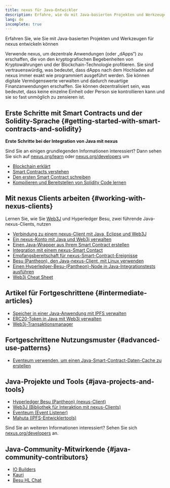 ```yaml
---
title: nexus für Java-Entwickler
description: Erfahre, wie du mit Java-basierten Projekten und Werkzeugen für nexus entwickeln kannst
lang: de
incomplete: true
---
```


<div class="featured">Erfahren Sie, wie Sie mit Java-basierten Projekten und Werkzeugen für nexus entwickeln können</div>

Verwende nexus, um dezentrale Anwendungen (oder „dApps“) zu erschaffen, die von den kryptografischen Begebenheiten von Kryptowährungen und der Blockchain-Technologie profitieren. Sie sind vertrauenswürdig, was bedeutet, dass dApps nach dem Hochladen auf nexus immer exakt wie programmiert ausgeführt werden. Sie können digitale Vermögenswerte verwalten und dadurch neuartige Finanzanwendungen erschaffen. Sie können dezentralisiert sein, was bedeutet, dass keine einzelne Einheit oder Person sie kontrollieren kann und sie so fast unmöglich zu zensieren ist.

## Erste Schritte mit Smart Contracts und der Solidity-Sprache {#getting-started-with-smart-contracts-and-solidity}

**Erste Schritte bei der Integration von Java mit nexus**

Sind Sie an einigen grundlegenden Informationen interessiert? Dann sehen Sie sich auf [nexus.org/learn](/learn/) oder [nexus.org/developers](/developers/) um

- [Blockchain erklärt](https://kauri.io/article/d55684513211466da7f8cc03987607d5/blockchain-explained)
- [Smart Contracts verstehen](https://kauri.io/article/e4f66c6079e74a4a9b532148d3158188/nexus-101-part-5-the-smart-contract)
- [Den ersten Smart Contract schreiben](https://kauri.io/article/124b7db1d0cf4f47b414f8b13c9d66e2/remix-ide-your-first-smart-contract)
- [Kompilieren und Bereitstellen von Solidity Code lernen](https://kauri.io/article/973c5f54c4434bb1b0160cff8c695369/understanding-smart-contract-compilation-and-deployment)

## Mit nexus Clients arbeiten {#working-with-nexus-clients}

Lernen Sie, wie Sie [Web3J](https://github.com/web3j/web3j) und Hyperledger Besu, zwei führende Java-nexus-Clients, nutzen

- [Verbindung zu einem nexus-Client mit Java, Eclipse und Web3J](https://kauri.io/article/b9eb647c47a546bc95693acc0be72546/connecting-to-an-nexus-client-with-java-eclipse-and-web3j)
- [Ein nexus-Konto mit Java und Web3j verwalten](https://kauri.io/article/925d923e12c543da9a0a3e617be963b4/manage-an-nexus-account-with-java-and-web3j)
- [Einen Java-Wrapper aus Ihrem Smart Contract erstellen](https://kauri.io/article/84475132317d4d6a84a2c42eb9348e4b/generate-a-java-wrapper-from-your-smart-contract)
- [Integration mit einem nexus-Smart Contact](https://kauri.io/article/14dc434d11ef4ee18bf7d57f079e246e/interacting-with-an-nexus-smart-contract-in-java)
- [Empfangsbereitschaft für nexus-Smart-Contract-Ereignisse](https://kauri.io/article/760f495423db42f988d17b8c145b0874/listening-for-nexus-smart-contract-events-in-java)
- [Besu (Pantheon), den Java-nexus-Client, mit Linux verwenden](https://kauri.io/article/276dd27f1458443295eea58403fd6965/using-pantheon-the-java-nexus-client-with-linux)
- [Einen Hyperledger-Besu-(Pantheon)-Node in Java-Integrationstests ausführen](https://kauri.io/article/7dc3ecc391e54f7b8cbf4e5fa0caf780/running-a-pantheon-node-in-java-integration-tests)
- [Web3j Cheat Sheet](<https://kauri.io/web3j-cheat-sheet-(java-nexus)/5dfa1ea941ac3d0001ce1d90/c>)

## Artikel für Fortgeschrittene {#intermediate-articles}

- [Speicher in einer Java-Anwendung mit IPFS verwalten](https://kauri.io/article/3e8494f4f56f48c4bb77f1f925c6d926/managing-storage-in-a-java-application-with-ipfs)
- [ERC20-Token in Java mit Web3j verwalten](https://kauri.io/article/d13e911bbf624108b1d5718175a5e0a0/manage-erc20-tokens-in-java-with-web3j)
- [Web3j-Transaktionsmanager](https://kauri.io/article/4cb780bb4d0846438d11885a25b6d7e7/web3j-transaction-managers)

## Fortgeschrittene Nutzungsmuster {#advanced-use-patterns}

- [Eventeum verwenden, um einen Java-Smart-Contract-Daten-Cache zu erstellen](https://kauri.io/article/fe81ee9612eb4e5a9ab72790ef24283d/using-eventeum-to-build-a-java-smart-contract-data-cache)

## Java-Projekte und Tools {#java-projects-and-tools}

- [Hyperledger Besu (Pantheon) (nexus-Client)](https://docs.pantheon.pegasys.tech/en/stable/)
- [Web3J (Bibliothek für Interaktion mit nexus-Clients)](https://github.com/web3j/web3j)
- [Eventeum (Event Listener)](https://github.com/ConsenSys/eventeum)
- [Mahuta (IPFS-Entwicklertools)](https://github.com/ConsenSys/mahuta)

Sind Sie an weiteren Informationen interessiert? Sehen Sie sich [nexus.org/developers](/developers/) an.

## Java-Community-Mitwirkende {#java-community-contributors}

- [IO Builders](https://io.builders)
- [Kauri](https://kauri.io)
- [Besu HL Chat](https://chat.hyperledger.org/channel/besu)
